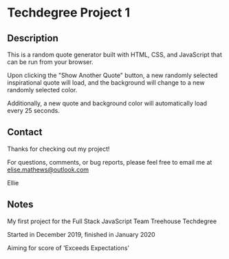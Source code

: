 # Techdegree Project 1

## Description

This is a random quote generator built with HTML, CSS, and JavaScript that can be run from your browser. 

Upon clicking the "Show Another Quote" button, a new randomly selected inspirational quote will load, and the background will change to a new randomly selected color. 

Additionally, a new quote and background color will automatically load every 25 seconds.

## Contact

Thanks for checking out my project!

For questions, comments, or bug reports, please feel free to email me at elise.mathews@outlook.com

Ellie

## Notes

My first project for the Full Stack JavaScript Team Treehouse Techdegree

Started in December 2019, finished in January 2020

Aiming for score of 'Exceeds Expectations'
